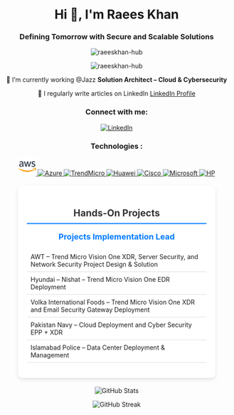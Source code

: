 <h1 align="center">Hi 👋, I'm Raees Khan</h1>
<h3 align="center">Defining Tomorrow with Secure and Scalable Solutions</h3>

<div style="text-align: center;">
    <img width="400" src="https://assets-v2.lottiefiles.com/a/f1e1a7d0-1d3d-11ee-91c5-27c399cace92/GFI1KJwTVS.gif" alt="raeeskhan-hub" />
</div>

<p align="center">
    <img src="https://komarev.com/ghpvc/?username=raeeskhan-hub&label=Profile%20views&color=0e75b6&style=flat" alt="raeeskhan-hub" />
</p>

<p align="center">
    🔭 I’m currently working @Jazz <b>Solution Architect – Cloud & Cybersecurity</b>
</p>

<p align="center">
    📝 I regularly write articles on LinkedIn
    <a href="https://www.linkedin.com/in/raees-khan" target="_blank">LinkedIn Profile</a>
</p>

<h3 align="center">Connect with me:</h3>
<p align="center">
    <a href="https://linkedin.com/in/raees-khan" target="_blank">
        <img src="https://raw.githubusercontent.com/rahuldkjain/github-profile-readme-generator/master/src/images/icons/Social/linked-in-alt.svg" alt="LinkedIn" height="30" width="40" />
    </a>
</p>

<h3 align="center">Technologies :</h3>
<p align="center">
    <a href="https://aws.amazon.com" target="_blank">
        <img src="https://raw.githubusercontent.com/devicons/devicon/master/icons/amazonwebservices/amazonwebservices-original-wordmark.svg" alt="AWS" width="40" height="40" />
    </a>
    <a href="https://azure.microsoft.com/en-in/" target="_blank">
        <img src="https://www.vectorlogo.zone/logos/microsoft_azure/microsoft_azure-icon.svg" alt="Azure" width="40" height="40" />
    </a>
    <a href="https://www.trendmicro.com/en_us/business.html" target="_blank">
        <img src="https://encrypted-tbn0.gstatic.com/images?q=tbn:ANd9GcQop_dskqgvivTywdpgB85Yatu7JoTen5RPjg&s" alt="TrendMicro" width="40" height="40" />
    </a>
    <a href="https://www.huawei.com/en/" target="_blank">
        <img src="https://images.seeklogo.com/logo-png/6/1/huawei-logo-png_seeklogo-68529.png" alt="Huawei" width="40" height="40" />
    </a>
    <a href="https://www.cisco.com/" target="_blank">
        <img src="https://static-00.iconduck.com/assets.00/cisco-icon-2048x2048-yvjuekbj.png" alt="Cisco" width="40" height="40" />
    </a>
    <a href="https://www.microsoft.com/" target="_blank">
        <img src="https://cdn.prod.website-files.com/5ee732bebd9839b494ff27cd/5eef3a3260847d0d2783a76d_Microsoft-Logo-PNG-Transparent-Image.png" alt="Microsoft" width="40" height="40" />
    </a>
    <a href="https://www.hp.com/" target="_blank">
        <img src="https://upload.wikimedia.org/wikipedia/commons/thumb/a/ad/HP_logo_2012.svg/2048px-HP_logo_2012.svg.png" alt="HP" width="40" height="40" />
    </a>
</p>

<div style="width: 80%; max-width: 900px; background: #fff; padding: 20px; border-radius: 10px; box-shadow: 0 4px 8px rgba(0, 0, 0, 0.1); margin: 20px auto;">
    <h2 style="text-align: center; color: #333; border-bottom: 2px solid #007BFF; padding-bottom: 10px;">Hands-On Projects</h2>
    <p style="font-size: 18px; color: #007BFF; font-weight: bold; text-align: center;">Projects Implementation Lead</p>
    <ul style="list-style-type: none; padding: 0;">
        <li style="padding: 8px; border-bottom: 1px solid #ddd;">AWT – Trend Micro Vision One XDR, Server Security, and Network Security Project Design & Solution</li>
        <li style="padding: 8px; border-bottom: 1px solid #ddd;">Hyundai – Nishat – Trend Micro Vision One EDR Deployment</li>
        <li style="padding: 8px; border-bottom: 1px solid #ddd;">Volka International Foods – Trend Micro Vision One XDR and Email Security Gateway Deployment</li>
        <li style="padding: 8px; border-bottom: 1px solid #ddd;">Pakistan Navy – Cloud Deployment and Cyber Security EPP + XDR</li>
        <li style="padding: 8px; border-bottom: 1px solid #ddd;">Islamabad Police – Data Center Deployment & Management</li>
    </ul>
</div>

<p align="center">
    <img src="https://github-readme-stats.vercel.app/api?username=raeeskhan-hub&show_icons=true&locale=en" alt="GitHub Stats" />
</p>
<p align="center">
    <img src="https://github-readme-streak-stats.herokuapp.com/?user=raeeskhan-hub&" alt="GitHub Streak" />
</p>
